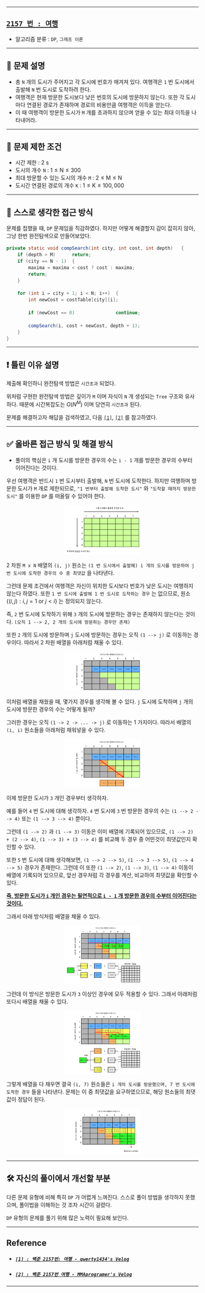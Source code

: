 
---

## [`2157 번 : 여행`](https://www.acmicpc.net/problem/2157)

- 알고리즘 분류 : `DP`, `그래프 이론`

---

## 🔖 문제 설명

- 총 `N` 개의 도시가 주어지고 각 도시에 번호가 매겨져 있다. 여행객은 `1` 번 도시에서 출발해 `N` 번 도시로 도착하려 한다. 
- 여행객은 현재 방문한 도시보다 낮은 번호의 도시에 방문하지 않는다. 또한 각 도시마다 연결된 경로가 존재하며 경로의 비용만큼 여행객은 이득을 얻는다.
- 이 때 여행객이 방문한 도시가 `M` 개를 초과하지 않으며 얻을 수 있는 최대 이득을 나타내어라.

---

## 🛑 문제 제한 조건

- 시간 제한 : $\text{2 s}$
- 도시의 개수 `N` : $1 \leq \text{N} \leq 300$
- 최대 방문할 수 있는 도시의 개수 `M` : $2 \leq \text{M} \leq \text{N}$
- 도시간 연결된 경로의 개수 `K` : $1 \leq \text{K} \leq 100,000$

---

## 🍳 스스로 생각한 접근 방식

문제를 접했을 때, `DP` 문제임을 직감하였다. 하지만 어떻게 해결할지 감이 잡히지 않아, 그냥 한번 완전탐색으로 만들어보았다.

```java
private static void compSearch(int city, int cost, int depth)   {
    if (depth > M)      return;
    if (city == N - 1)  {
        maxima = maxima < cost ? cost : maxima;
        return;
    }

    for (int i = city + 1; i < N; i++)  {
        int newCost = costTable[city][i];

        if (newCost == 0)               continue;

        compSearch(i, cost + newCost, depth + 1);
    }
}
```

---

## ❗ 틀린 이유 설명

제출해 확인하니 완전탐색 방법은 `시간초과` 되었다.

위처럼 구현한 완전탐색 방법은 깊이가 `M` 이며 자식이 `N` 개 생성되는 `Tree` 구조와 유사하다.
때문에 시간복잡도는 $O(N^{M})$ 이며 당연히 `시간초과` 된다.

문제를 해결하고자 해답을 검색하였고, 다음 [`[1]`](#1--백준-2157번-여행---qwerty1434s-velog), [`[2]`](#2--백준-2157번-여행---mmaprogramers-velog) 를 참고하였다.


---

## ✅ 올바른 접근 방식 및 해결 방식

- 풀이의 핵심은 `i` 개 도시를 방문한 경우의 수는 `i - 1` 개를 방문한 경우의 수부터 이어진다는 것이다.

우선 여행객은 반드시 `1` 번 도시부터 출발해, `N` 번 도시에 도착한다. 하지만 여행하며 방문한 도시가 `M` 개로 제한되므로, `"1 번부터 출발해 도착한 도시"` 와 `"도착할 때까지 방문한 도시"` 를 이용한 `DP` 를 떠올릴 수 있어야 한다.

<!-- P_2157_explain_1.png -->

<p align="center">
    <img src="./P_2157_explain_1.png", width=40%, height=40%>
</p>

2 차원 `M x N` 배열의 `(i, j)` 원소는 `(1 번 도시에서 출발해) i 개의 도시를 방문하여 j 번 도시에 도착한 경우의 수 중 최댓값` 을 나타낸다.

그런데 문제 조건에서 여행객은 자신이 위치한 도시보다 번호가 낮은 도시는 여행하지 않는다 하였다. 또한 `1 번 도시에 출발해 1 번 도시로 도착하는 경우` 는 없으므로, 원소 $\{(i, j) : i, j = 1 \text{ or } j < i \}$ 는 정의되지 않는다.

즉, `2` 번 도시에 도착하기 위해 `3` 개의 도시에 방문하는 경우는 존재하지 않는다는 것이다. `(오직 1 --> 2, 2 개의 도시에 방문하는 경우만 존재)`

또한 `2` 개의 도시에 방문하며 `j` 도시에 방문하는 경우는 오직 `(1 --> j)` 로 이동하는 경우이다. 따라서 2 차원 배열을 아래처럼 채울 수 있다.

<!-- P_2157_explain_2.png -->

<p align="center">
    <img src="./P_2157_explain_2.png", width=40%, height=40%>
</p>

이처럼 배열을 채웠을 때, 몇가지 경우를 생각해 볼 수 있다. `j` 도시에 도착하며 `j` 개의 도시에 방문한 경우의 수는 어떻게 될까?

그러한 경우는 오직 `(1 -> 2 -> ... -> j)` 로 이동하는 1 가지이다. 따라서 배열의 `(i, i)` 원소들을 아래처럼 채워넣을 수 있다.

<!-- P_2157_explain_3.png -->

<p align="center">
    <img src="./P_2157_explain_3.png", width=40%, height=40%>
</p>

이제 방문한 도시가 `3` 개인 경우부터 생각하자. 

예를 들어 `4` 번 도시에 대해 생각하자. `4` 번 도시에 `3` 번 방문한 경우의 수는 `(1 --> 2 --> 4)` 또는 `(1 --> 3 --> 4)` 뿐이다. 

그런데 `(1 --> 2)` 과 `(1 --> 3)` 이동은 이미 배열에 기록되어 있으므로, `(1 --> 2) + (2 --> 4)`, `(1 --> 3) + (3 --> 4)` 를 비교해 두 경우 중 어떤것이 최댓값인지 확인할 수 있다.

또한 `5` 번 도시에 대해 생각해보면, `(1 --> 2 --> 5)`, `(1 --> 3 --> 5)`, `(1 --> 4 --> 5)` 경우가 존재한다.
그런데 이 또한 `(1 --> 2)`, `(1 --> 3)`, `(1 --> 4)` 이동이 배열에 기록되어 있으므로, 앞선 경우처럼 각 경우를 계산, 비교하여 최댓값을 확인할 수 있다.

<ins>**즉, 방문한 도시가 `i` 개인 경우는 필연적으로 `i - 1` 개 방문한 경우의 수부터 이어진다는 것이다.**</ins>

그래서 아래 방식처럼 배열을 채울 수 있다.

<!-- P_2157_explain_4.png -->

<p align="center">
    <img src="./P_2157_explain_4.png", width=40%, height=40%>
</p>

그런데 이 방식은 방문한 도시가 `3` 이상인 경우에 모두 적용할 수 있다. 그래서 아래처럼 또다시 배열을 채울 수 있다.

<!-- P_2157_explain_5.png -->

<p align="center">
    <img src="./P_2157_explain_5.png", width=40%, height=40%>
</p>

그렇게 배열을 다 채우면 결국 `(i, 7)` 원소들은 `i 개의 도시를 방문했으며, 7 번 도시에 도착한 경우` 들을 나타낸다. 문제는 이 중 최댓값을 요구하였으므로, 해당 원소들의 최댓값이 정답이 된다.

<!-- P_2157_explain_6.png -->

<p align="center">
    <img src="./P_2157_explain_6.png", width=40%, height=40%>
</p>

---

## 🛠 자신의 풀이에서 개선할 부분

다른 문제 유형에 비해 특히 `DP` 가 어렵게 느껴진다. 스스로 풀이 방법을 생각하지 못했으며, 풀이법을 이해하는 것 조차 시간이 걸렸다.

`DP` 유형의 문제를 풀기 위해 많은 노력이 필요해 보인다.

---

## Reference

- ##### [`[1] : 백준 2157번: 여행 - qwerty1434's Velog`](https://velog.io/@qwerty1434/%EB%B0%B1%EC%A4%80-2157%EB%B2%88-%EC%97%AC%ED%96%89)
- ##### [`[2] : 백준 2157번 여행 - MMAprogramer's Velog`](https://velog.io/@engus525/%EB%B0%B1%EC%A4%80-2157%EB%B2%88-%EC%97%AC%ED%96%89)

---


